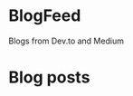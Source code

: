 # BlogFeed
Blogs from Dev.to and Medium

# Blog posts
<!-- BLOG-POST-LIST:START -->
<!-- BLOG-POST-LIST:END -->
